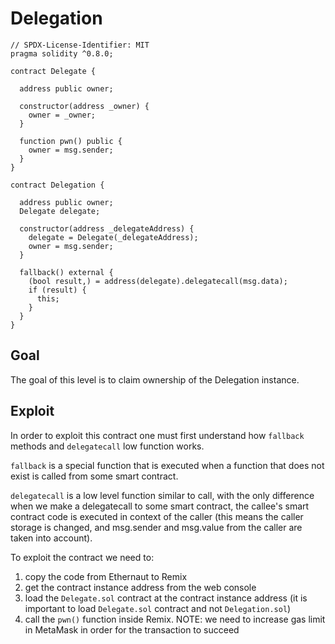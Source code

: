 # Delegation

```
// SPDX-License-Identifier: MIT
pragma solidity ^0.8.0;

contract Delegate {

  address public owner;

  constructor(address _owner) {
    owner = _owner;
  }

  function pwn() public {
    owner = msg.sender;
  }
}

contract Delegation {

  address public owner;
  Delegate delegate;

  constructor(address _delegateAddress) {
    delegate = Delegate(_delegateAddress);
    owner = msg.sender;
  }

  fallback() external {
    (bool result,) = address(delegate).delegatecall(msg.data);
    if (result) {
      this;
    }
  }
}
```

## Goal

The goal of this level is to claim ownership of the Delegation instance.

## Exploit

In order to exploit this contract one must first understand how ```fallback``` methods and ```delegatecall``` low function works.

```fallback``` is a special function that is executed when a function that does not exist is called from some smart contract.

```delegatecall``` is a low level function similar to call, with the only difference when we make a delegatecall to some smart contract, the callee's smart contract code is executed in context of the caller (this means the caller storage is changed, and msg.sender and msg.value from the caller are taken into account).

To exploit the contract we need to:

1. copy the code from Ethernaut to Remix
2. get the contract instance address from the web console
3. load the ```Delegate.sol``` contract at the contract instance address (it is important to load ```Delegate.sol``` contract and not ```Delegation.sol```)
4. call the ```pwn()``` function inside Remix. NOTE: we need to increase gas limit in MetaMask in order for the transaction to succeed